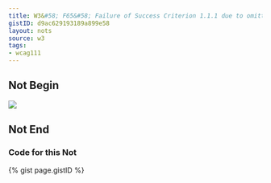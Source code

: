 ```yaml
---
title: W3&#58; F65&#58; Failure of Success Criterion 1.1.1 due to omitting the alt attribute or text alternative on img elements, area elements, and input elements of type "image"
gistID: d9ac629193189a899e58
layout: nots
source: w3
tags:
- wcag111
---
```


<h2 aria-describedby="{{ page.gistID }}">Not Begin</h2>
<div class="rendered-not">
<img src="../images/animal.jpg" />
</div> <!-- rendered-not -->

<h2 aria-describedby="{{ page.gistID }}">Not End</h2>

<h3 aria-describedby="{{ page.gistID }}">Code for this Not</h3>
{% gist page.gistID %}